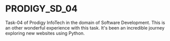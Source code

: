 # PRODIGY_SD_04
Task-04 of Prodigy InfoTech in the domain of Software Development.
This is an other wonderful experience with this task.
It's been an incredible journey exploring new websites using Python.
